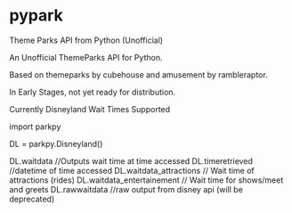 # pypark
Theme Parks API from Python (Unofficial)

An Unofficial ThemeParks API for Python.

Based on themeparks by cubehouse and amusement by rambleraptor.

In Early Stages, not yet ready for distribution.

Currently Disneyland Wait Times Supported

import parkpy

DL = parkpy.Disneyland()

DL.waitdata  //Outputs wait time at time accessed
DL.timeretrieved //datetime of time accessed
DL.waitdata_attractions // Wait time of attractions (rides)
DL.waitdata_entertainement // Wait time for shows/meet and greets
DL.rawwaitdata //raw output from disney api (will be deprecated)
